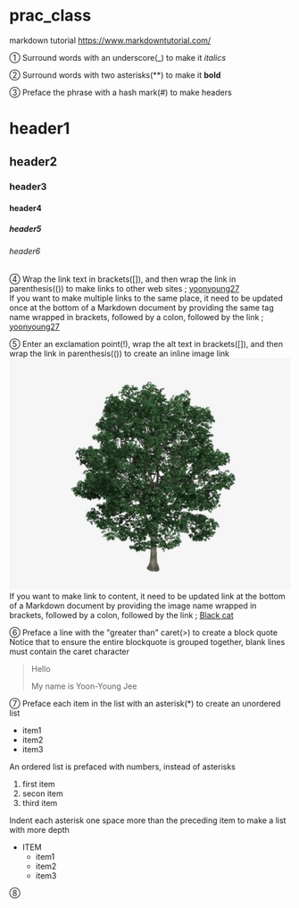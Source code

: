 # prac_class
markdown tutorial
https://www.markdowntutorial.com/

① Surround words with an underscore(_) to make it _italics_  

② Surround words with two asterisks(**) to make it __bold__

③ Preface the phrase with a hash mark(#) to make headers
# header1
## header2
### header3
#### header4
##### header5
###### header6

④ Wrap the link text in brackets([]), and then wrap the link in parenthesis(()) to make links to other web sites ; [yoonyoung27](https://github.com/yoonyoung27/prac_class.git)  
If you want to make multiple links to the same place, it need to be updated once at the bottom of a Markdown document by providing the same tag name wrapped in brackets, followed by a colon, followed by the link ; [yoonyoung27][my github code]  

[my github code]: https://github.com/yoonyoung27/prac_class.git

⑤ Enter an exclamation point(!), wrap the alt text in brackets([]), and then wrap the link in parenthesis(()) to create an inline image link
![tree](imgs/Tree.jpg)  
If you want to make link to content, it need to be updated link at the bottom of a Markdown document by providing the image name wrapped in brackets, followed by a colon, followed by the link ; [Black cat][Black]  

[Black]: https://upload.wikimedia.org/wikipedia/commons/a/a3/81_INF_DIV_SSI.jpg
⑥ Preface a line with the "greater than" caret(>) to create a block quote  
Notice that to ensure the entire blockquote is grouped together, blank lines must contain the caret character
> Hello
> 
> My name is Yoon-Young Jee

⑦ Preface each item in the list with an asterisk(*) to create an unordered list
* item1
* item2
* item3

An ordered list is prefaced with numbers, instead of asterisks
1. first item
2. secon item
3. third item

Indent each asterisk one space more than the preceding item to make a list with more depth
* ITEM
  * item1
  * item2
  * item3

⑧ 
